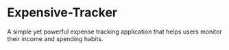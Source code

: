 # Expensive-Tracker
A simple yet powerful expense tracking application that helps users monitor their income and spending habits. 
